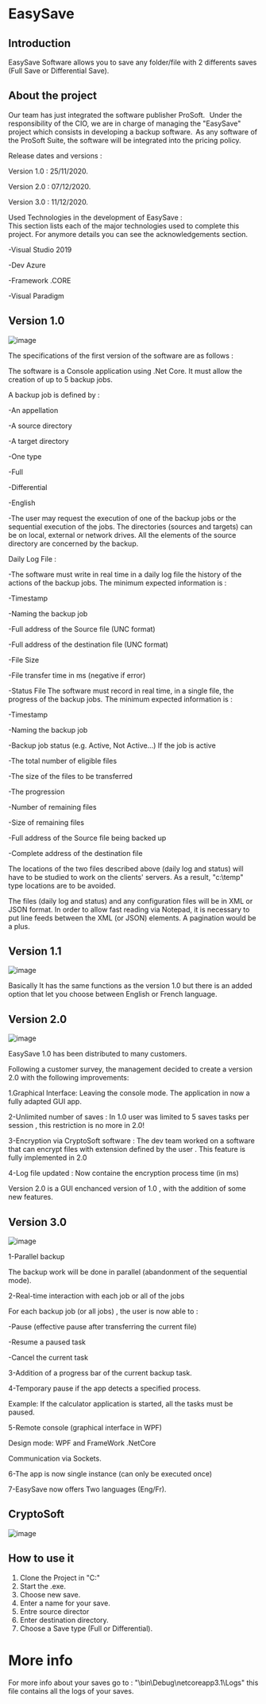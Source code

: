 # EasySave
## Introduction
EasySave Software allows you to save any folder/file with 2 differents saves (Full Save or Differential Save).

## About the project
Our team has just integrated the software publisher ProSoft.   Under the responsibility of the CIO, we are in charge of managing the "EasySave" project which consists in developing a backup software.  As any software of the ProSoft Suite, the software will be integrated into the pricing policy.


Release dates and versions :

Version 1.0 : 25/11/2020.

Version 2.0 : 07/12/2020.

Version 3.0 : 11/12/2020.

Used Technologies in the development of EasySave :  
This section lists each of the major technologies used to complete this project. For anymore details you can see the acknowledgements section.

-Visual Studio 2019

-Dev Azure

-Framework .CORE

-Visual Paradigm

## Version 1.0
![image](https://github.com/jalilhadjhabib/EasySave/assets/101253359/2a0f40a1-ea88-412c-a047-6680e4717f02)

The specifications of the first version of the software are as follows : 

The software is a Console application using .Net Core. It must allow the creation of up to 5 backup jobs.

A backup job is defined by :

-An appellation

-A source directory

-A target directory

-One type

-Full

-Differential

-English

-The user may request the execution of one of the backup jobs or the sequential execution of the jobs.
The directories (sources and targets) can be on local, external or network drives.
All the elements of the source directory are concerned by the backup.

Daily Log File :

-The software must write in real time in a daily log file the history of the actions of the backup jobs. The minimum expected information is :

-Timestamp  

-Naming the backup job

-Full address of the Source file (UNC format)

-Full address of the destination file (UNC format)

-File Size 

-File transfer time in ms (negative if error)    

-Status File The software must record in real time, in a single file, the progress of the backup jobs.  The minimum expected information is :  

-Timestamp  

-Naming the backup job

-Backup job status (e.g. Active, Not Active...) If the job is active

-The total number of eligible files

-The size of the files to be transferred 

-The progression         

-Number of remaining files  

-Size of remaining files  

-Full address of the Source file being backed up

-Complete address of the destination file

The locations of the two files described above (daily log and status) will have to be studied to work on the clients' servers. As a result, "c:\temp" type locations are to be avoided.


The files (daily log and status) and any configuration files will be in XML or JSON format. In order to allow fast reading via Notepad, it is necessary to put line feeds between the XML (or JSON) elements. A pagination would be a plus.

## Version 1.1
![image](https://github.com/jalilhadjhabib/EasySave/assets/101253359/b8cbb5fe-56c9-4b1d-99c7-2790866338e8)

Basically It has the same functions as the version 1.0 but there is an added option  that let you choose between English or French language.

## Version 2.0
![image](https://github.com/jalilhadjhabib/EasySave/assets/101253359/6f022c51-56f1-4a1f-94a5-08ecd59c322a)


EasySave 1.0 has been distributed to many customers. 

Following a customer survey, the management decided to create a version 2.0 with the following improvements: 


1.Graphical Interface: Leaving the console mode. The application in now a fully adapted GUI app.

2-Unlimited number of saves : In 1.0 user was limited to 5 saves tasks per session , this restriction is no more in 2.0!

3-Encryption via CryptoSoft software : The dev team worked on a software that can encrypt files with extension defined by the user . This feature
is fully implemented in 2.0

4-Log file updated : Now containe the encryption process time (in ms)


Version 2.0 is a GUI enchanced version of 1.0 , with the addition of some new features.

## Version 3.0
![image](https://github.com/jalilhadjhabib/EasySave/assets/101253359/5b0f7d21-7458-458b-8af0-730bb2cec7d6)


1-Parallel backup

The backup work will be done in parallel (abandonment of the sequential mode).

2-Real-time interaction with each job or all of the jobs

For each backup job (or all jobs) , the user is now able to :

-Pause (effective pause after transferring the current file)

-Resume a paused task 

-Cancel the current task

3-Addition of a progress bar of the current backup task.

4-Temporary pause if the app detects a specified process.

Example: If the calculator application is started, all the tasks must be paused.

5-Remote console (graphical interface in WPF)

Design mode: WPF and FrameWork .NetCore

Communication via Sockets.

6-The app is now single instance (can only be executed once)

7-EasySave now offers Two languages (Eng/Fr).

## CryptoSoft
![image](https://github.com/jalilhadjhabib/EasySave/assets/101253359/f9c37155-2dd0-4cd2-ae33-971a9e608e8f)


## How to use it 	
1. Clone the Project in "C:\" 
2. Start the .exe.
3. Choose new save.
4. Enter a name for your save.
5. Entre source director
6. Enter destination directory.
7. Choose a Save type (Full or Differential).

# More info 
For more info about your saves go to :
"\bin\Debug\netcoreapp3.1\Logs" this file contains all the logs of your saves.
